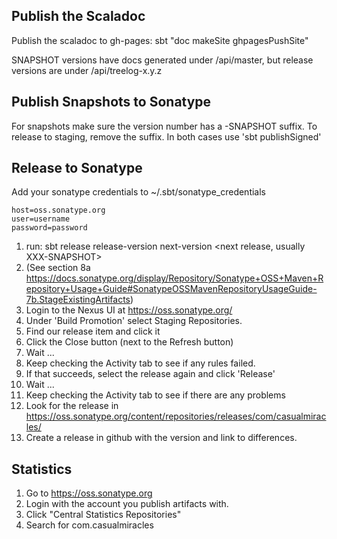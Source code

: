 Publish the Scaladoc
--------------------
Publish the scaladoc to gh-pages: sbt "doc makeSite ghpagesPushSite"

   SNAPSHOT versions have docs generated under /api/master, but release versions are under /api/treelog-x.y.z

Publish Snapshots to Sonatype
-----------------------------
  For snapshots make sure the version number has a -SNAPSHOT suffix. To release to staging, remove the suffix.
  In both cases use 'sbt publishSigned'

Release to Sonatype
-------------------

Add your sonatype credentials to ~/.sbt/sonatype_credentials

    host=oss.sonatype.org
    user=username
    password=password

1. run: sbt release release-version <release version> next-version <next release, usually XXX-SNAPSHOT>
2. (See section 8a https://docs.sonatype.org/display/Repository/Sonatype+OSS+Maven+Repository+Usage+Guide#SonatypeOSSMavenRepositoryUsageGuide-7b.StageExistingArtifacts)
3. Login to the Nexus UI at https://oss.sonatype.org/
4. Under 'Build Promotion' select Staging Repositories.
5. Find our release item and click it
6. Click the Close button (next to the Refresh button)
7. Wait ...
8. Keep checking the Activity tab to see if any rules failed.
9. If that succeeds, select the release again and click 'Release'
10. Wait ...
11. Keep checking the Activity tab to see if there are any problems
12. Look for the release in https://oss.sonatype.org/content/repositories/releases/com/casualmiracles/
13. Create a release in github with the version and link to differences.

## Statistics

1. Go to https://oss.sonatype.org
2. Login with the account you publish artifacts with.
3. Click "Central Statistics Repositories"
4. Search for com.casualmiracles
